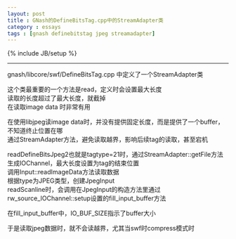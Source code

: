 ```yaml
---
layout: post
title : GNash的DefineBitsTag.cpp中的StreamAdapter类
category : essays
tags : [gnash definebitstag jpeg streamadapter]
---
```

{% include JB/setup %}


---
gnash/libcore/swf/DefineBitsTag.cpp 中定义了一个StreamAdapter类    

这个类最重要的一个方法是read，定义时会设置最大长度    
读取的长度超过了最大长度，就截掉    
在读取image data 时非常有用    

在使用libjpeg读image data时，并没有提供固定长度，而是提供了一个buffer，不知道终止位置在哪    
通过StreamAdapter方法，避免读取越界，影响后续tag的读取，甚至宕机    

readDefineBitsJpeg2也就是tagtype=21时，通过StreamAdapter::getFile方法生成IOChannel，最大长度设置为tag的结束位置  
调用Input::readImageData方法读取数据   
根据type为JPEG类型，创建JpegInput  
readScanline时，会调用在JpegInput的构造方法里通过rw_source_IOChannel::setup设置的fill_input_buffer方法    

在fill_input_buffer中，IO_BUF_SIZE指示了buffer大小    

于是读取jpeg数据时，就不会读越界，尤其当swf时compress模式时
